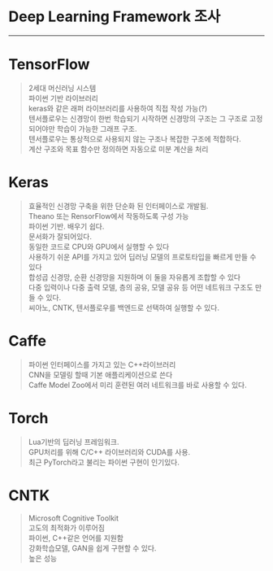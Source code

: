 Deep Learning Framework 조사
=========
* * *
# TensorFlow
> 2세대 머신러닝 시스템  
> 파이썬 기반 라이브러리   
> keras와 같은 래퍼 라이브러리를 사용하여 직접 작성 가능(?)   
> 텐서플로우는 신경망이 한번 학습되기 시작하면 신경망의 구조는 그 구조로 고정되어야만 학습이 가능한 그래프 구조.   
> 텐서플로우는 통상적으로 사용되지 않는 구조나 복잡한 구조에 적합하다.   
> 계산 구조와 목표 함수만 정의하면 자동으로 미분 계산을 처리     

# Keras
> 효율적인 신경망 구축을 위한 단순화 된 인터페이스로 개발됨.   
> Theano 또는 RensorFlow에서 작동하도록 구성 가능   
> 파이썬 기반. 배우기 쉽다.   
> 문서화가 잘되어있다.   
> 동일한 코드로 CPU와 GPU에서 실행할 수 있다   
> 사용하기 쉬운 API를 가지고 있어 딥러닝 모델의 프로토타입을 빠르게 만들 수 있다   
> 합성곱 신경망, 순환 신경망을 지원하며 이 둘을 자유롭게 조합할 수 있다   
> 다중 입력이나 다중 출력 모델, 층의 공유, 모델 공유 등 어떤 네트워크 구조도 만들 수 있다.    
> 씨아노, CNTK, 텐서플로우를 백엔드로 선택하여 실행할 수 있다.   
> 

# Caffe
> 파이썬 인터페이스를 가지고 있는 C++라이브러리   
> CNN을 모델링 할때 기본 애플리케이션으로 쓴다   
> Caffe Model Zoo에서 미리 훈련된 여러 네트워크를 바로 사용할 수 있다.   

# Torch
> Lua기반의 딥러닝 프레임워크.   
> GPU처리를 위해 C/C++ 라이브러리와 CUDA를 사용.   
> 최근 PyTorch라고 불리는 파이썬 구현이 인기있다.   

# CNTK
> Microsoft Cognitive Toolkit   
> 고도의 최적화가 이루어짐   
> 파이썬, C++같은 언어를 지원함   
> 강화학습모델, GAN을 쉽게 구현할 수 있다.   
> 높은 성능   



